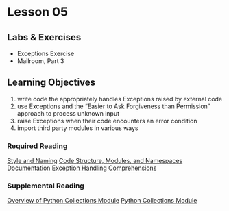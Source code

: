 # Lesson 05

## Labs & Exercises
* Exceptions Exercise
* Mailroom, Part 3

## Learning Objectives
1. write code the appropriately handles Exceptions raised by external code
3. use Exceptions and the “Easier to Ask Forgiveness than Permission” approach to process unknown input
3. raise Exceptions when their code encounters an error condition
4. import third party modules in various ways

### Required Reading
[Style and Naming](https://uwpce-pythoncert.github.io/PythonCertDevel/modules/NamingThings.html)
[Code Structure, Modules, and Namespaces](https://uwpce-pythoncert.github.io/PythonCertDevel/modules/Modules.html)
[Documentation](https://uwpce-pythoncert.github.io/PythonCertDevel/modules/Documentation.html#documentation)
[Exception Handling](https://uwpce-pythoncert.github.io/PythonCertDevel/modules/Exceptions.html#exceptions)
[Comprehensions](https://uwpce-pythoncert.github.io/PythonCertDevel/modules/Comprehensions.html)

### Supplemental Reading
[Overview of Python Collections Module](https://pymotw.com/3/collections/)
[Python Collections Module](https://docs.python.org/3/library/collections.html)
